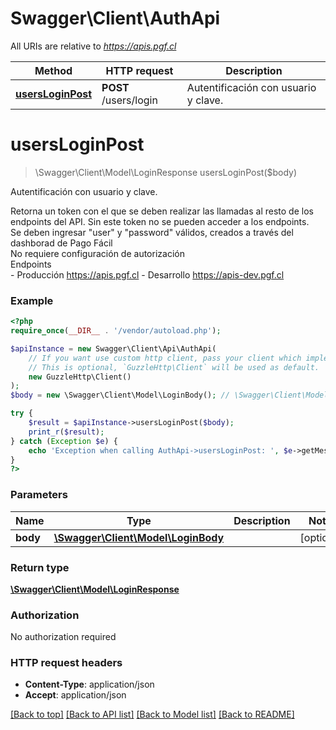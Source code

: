 # Swagger\Client\AuthApi

All URIs are relative to *https://apis.pgf.cl*

Method | HTTP request | Description
------------- | ------------- | -------------
[**usersLoginPost**](AuthApi.md#usersloginpost) | **POST** /users/login | Autentificación con usuario y clave.

# **usersLoginPost**
> \Swagger\Client\Model\LoginResponse usersLoginPost($body)

Autentificación con usuario y clave.

Retorna un token con el que se deben realizar las llamadas al resto de los endpoints del API. Sin este token no se pueden acceder a los endpoints. <br> Se deben ingresar \"user\" y \"password\" válidos, creados a través del dashborad de Pago Fácil <br> No requiere configuración de autorización <br> Endpoints <br> - Producción https://apis.pgf.cl - Desarrollo https://apis-dev.pgf.cl

### Example
```php
<?php
require_once(__DIR__ . '/vendor/autoload.php');

$apiInstance = new Swagger\Client\Api\AuthApi(
    // If you want use custom http client, pass your client which implements `GuzzleHttp\ClientInterface`.
    // This is optional, `GuzzleHttp\Client` will be used as default.
    new GuzzleHttp\Client()
);
$body = new \Swagger\Client\Model\LoginBody(); // \Swagger\Client\Model\LoginBody | 

try {
    $result = $apiInstance->usersLoginPost($body);
    print_r($result);
} catch (Exception $e) {
    echo 'Exception when calling AuthApi->usersLoginPost: ', $e->getMessage(), PHP_EOL;
}
?>
```

### Parameters

Name | Type | Description  | Notes
------------- | ------------- | ------------- | -------------
 **body** | [**\Swagger\Client\Model\LoginBody**](../Model/LoginBody.md)|  | [optional]

### Return type

[**\Swagger\Client\Model\LoginResponse**](../Model/LoginResponse.md)

### Authorization

No authorization required

### HTTP request headers

 - **Content-Type**: application/json
 - **Accept**: application/json

[[Back to top]](#) [[Back to API list]](../../README.md#documentation-for-api-endpoints) [[Back to Model list]](../../README.md#documentation-for-models) [[Back to README]](../../README.md)

